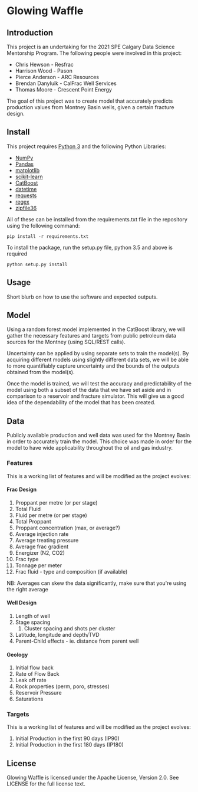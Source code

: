 # Glowing Waffle

## Introduction
This project is an undertaking for the 2021 SPE Calgary Data Science Mentorship Program. The following people were involved in this project:

- Chris Hewson - Resfrac
- Harrison Wood - Pason
- Pierce Anderson - ARC Resources
- Brendan Danyluik - CalFrac Well Services
- Thomas Moore - Crescent Point Energy

The goal of this project was to create model that accurately predicts production values from Montney Basin wells, given a certain fracture design.

## Install
This project requires [Python 3](https://www.python.org/) and the following Python Libraries:

- [NumPy](https://numpy.org/)
- [Pandas](https://pandas.pydata.org/)
- [matplotlib](https://matplotlib.org/)
- [scikit-learn](https://scikit-learn.org/stable/)
- [CatBoost](https://catboost.ai/docs/installation/python-installation-method-pip-install.html#python-installation-method-pip-install)
- [datetime](https://pypi.org/project/DateTime/)
- [requests](https://pypi.org/project/requests/)
- [regex](https://pypi.org/project/regex/)
- [zipfile36](https://pypi.org/project/zipfile36/)

All of these can be installed from the requirements.txt file in the repository using the following command:

    pip install -r requirements.txt

To install the package, run the setup.py file, python 3.5 and above is required

    python setup.py install

## Usage
Short blurb on how to use the software and expected outputs.

## Model
Using a random forest model implemented in the CatBoost library, we will gather the necessary features and targets from public petroleum data sources for the Montney (using SQL/REST calls). 

Uncertainty can be applied by using separate sets to train the model(s). By acquiring different models using slightly different data sets, we will be able to more quantifiably capture uncertainty and the bounds of the outputs obtained from the model(s).

Once the model is trained, we will test the accuracy and predictability of the model using both a subset of the data that we have set aside and in comparison to a reservoir and fracture simulator. This will give us a good idea of the dependability of the model that has been created.

## Data
Publicly available production and well data was used for the Montney Basin in order to accurately train the model. This choice was made in order for the model to have wide applicability throughout the oil and gas industry.

### Features
This is a working list of features and will be modified as the project evolves:

#### Frac Design

1. Proppant per metre (or per stage)
2. Total Fluid
3. Fluid per metre (or per stage)
4. Total Proppant
5. Proppant concentration (max, or average?)
6. Average injection rate
7. Average treating pressure
8. Average frac gradient
9. Energizer (N2, CO2)
10. Frac type
11. Tonnage per meter
12. Frac fluid - type and composition (if available)

NB: Averages can skew the data significantly, make sure that you're using the right average

#### Well Design

1. Length of well
2. Stage spacing
    1. Cluster spacing and shots per cluster
3. Latitude, longitude and depth/TVD
4. Parent-Child effects - ie. distance from parent well

#### Geology

1. Initial flow back
2. Rate of Flow Back
3. Leak off rate
4. Rock properties (perm, poro, stresses)
5. Reservoir Pressure
6. Saturations 

### Targets

This is a working list of features and will be modified as the project evolves:

1. Initial Production in the first 90 days (IP90)
2. Initial Production in the first 180 days (IP180)

## License
Glowing Waffle is licensed under the Apache License, Version 2.0. See LICENSE for the full license text.